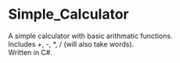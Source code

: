 # Simple_Calculator
A simple calculator with basic arithmatic functions.  
Includes +, -, *, / (will also take words).  
Written in C#.
